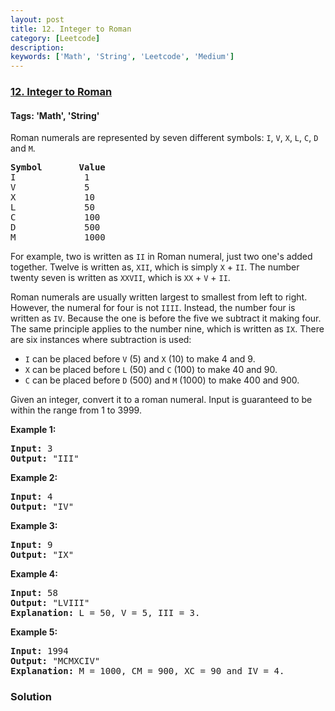 ```yaml
---
layout: post
title: 12. Integer to Roman
category: [Leetcode]
description: 
keywords: ['Math', 'String', 'Leetcode', 'Medium']
---
```

### [12. Integer to Roman](https://leetcode.com/problems/integer-to-roman)

#### Tags: 'Math', 'String'

<div class="content__u3I1 question-content__JfgR"><div><p>Roman numerals are represented by seven different symbols: <code>I</code>, <code>V</code>, <code>X</code>, <code>L</code>, <code>C</code>, <code>D</code> and <code>M</code>.</p>
<pre><strong>Symbol</strong>       <strong>Value</strong>
I             1
V             5
X             10
L             50
C             100
D             500
M             1000</pre>
<p>For example, two is written as <code>II</code> in Roman numeral, just two one's added together. Twelve is written as, <code>XII</code>, which is simply <code>X</code> + <code>II</code>. The number twenty seven is written as <code>XXVII</code>, which is <code>XX</code> + <code>V</code> + <code>II</code>.</p>
<p>Roman numerals are usually written largest to smallest from left to right. However, the numeral for four is not <code>IIII</code>. Instead, the number four is written as <code>IV</code>. Because the one is before the five we subtract it making four. The same principle applies to the number nine, which is written as <code>IX</code>. There are six instances where subtraction is used:</p>
<ul>
<li><code>I</code> can be placed before <code>V</code> (5) and <code>X</code> (10) to make 4 and 9. </li>
<li><code>X</code> can be placed before <code>L</code> (50) and <code>C</code> (100) to make 40 and 90. </li>
<li><code>C</code> can be placed before <code>D</code> (500) and <code>M</code> (1000) to make 400 and 900.</li>
</ul>
<p>Given an integer, convert it to a roman numeral. Input is guaranteed to be within the range from 1 to 3999.</p>
<p><strong>Example 1:</strong></p>
<pre><strong>Input:</strong> 3
<strong>Output:</strong> "III"</pre>
<p><strong>Example 2:</strong></p>
<pre><strong>Input:</strong> 4
<strong>Output:</strong> "IV"</pre>
<p><strong>Example 3:</strong></p>
<pre><strong>Input:</strong> 9
<strong>Output:</strong> "IX"</pre>
<p><strong>Example 4:</strong></p>
<pre><strong>Input:</strong> 58
<strong>Output:</strong> "LVIII"
<strong>Explanation:</strong> L = 50, V = 5, III = 3.
</pre>
<p><strong>Example 5:</strong></p>
<pre><strong>Input:</strong> 1994
<strong>Output:</strong> "MCMXCIV"
<strong>Explanation:</strong> M = 1000, CM = 900, XC = 90 and IV = 4.</pre>
</div></div>

### Solution

